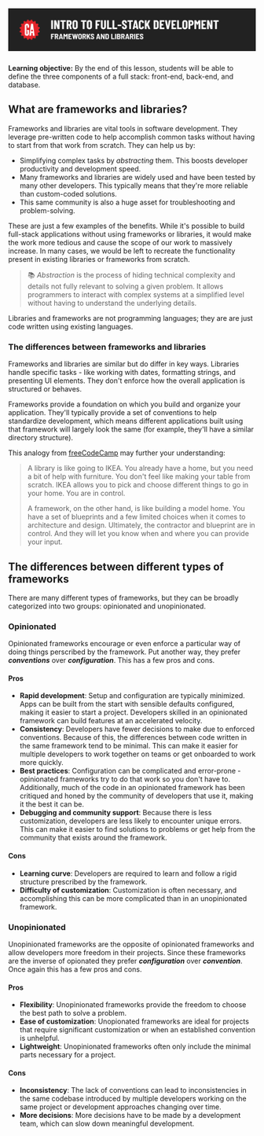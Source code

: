# ![Intro to Full Stack Development - Frameworks and Libraries](./assets/hero.png)

**Learning objective:** By the end of this lesson, students will be able to define the three components of a full stack: front-end, back-end, and database.

## What are frameworks and libraries?

Frameworks and libraries are vital tools in software development. They leverage pre-written code to help accomplish common tasks without having to start from that work from scratch. They can help us by:

- Simplifying complex tasks by *abstracting* them. This boosts developer productivity and development speed.
- Many frameworks and libraries are widely used and have been tested by many other developers. This typically means that they're more reliable than custom-coded solutions.
- This same community is also a huge asset for troubleshooting and problem-solving.

These are just a few examples of the benefits. While it's possible to build full-stack applications without using frameworks or libraries, it would make the work more tedious and cause the scope of our work to massively increase. In many cases, we would be left to recreate the functionality present in existing libraries or frameworks from scratch.

> 📚 *Abstraction* is the process of hiding technical complexity and details not fully relevant to solving a given problem. It allows programmers to interact with complex systems at a simplified level without having to understand the underlying details.

Libraries and frameworks are not programming languages; they are are just code written using existing languages.

### The differences between frameworks and libraries

Frameworks and libraries are similar but do differ in key ways. Libraries handle specific tasks - like working with dates, formatting strings, and presenting UI elements. They don't enforce how the overall application is structured or behaves.

Frameworks provide a foundation on which you build and organize your application. They'll typically provide a set of conventions to help standardize development, which means different applications built using that framework will largely look the same (for example, they'll have a similar directory structure).

This analogy from [freeCodeCamp](https://www.freecodecamp.org/news/the-difference-between-a-framework-and-a-library-bd133054023f/) may further your understanding:

>A library is like going to IKEA. You already have a home, but you need a bit of help with furniture. You don't feel like making your table from scratch. IKEA allows you to pick and choose different things to go in your home. You are in control.
>
> A framework, on the other hand, is like building a model home. You have a set of blueprints and a few limited choices when it comes to architecture and design. Ultimately, the contractor and blueprint are in control. And they will let you know when and where you can provide your input.

## The differences between different types of frameworks

There are many different types of frameworks, but they can be broadly categorized into two groups: opinionated and unopinionated.

### Opinionated

Opinionated frameworks encourage or even enforce a particular way of doing things perscribed by the framework. Put another way, they prefer ***conventions*** over ***configuration***. This has a few pros and cons.

#### Pros

- **Rapid development**: Setup and configuration are typically minimized. Apps can be built from the start with sensible defaults configured, making it easier to start a project. Developers skilled in an opinionated framework can build features at an accelerated velocity.
- **Consistency**: Developers have fewer decisions to make due to enforced conventions. Because of this, the differences between code written in the same framework tend to be minimal. This can make it easier for multiple developers to work together on teams or get onboarded to work more quickly.
- **Best practices**: Configuration can be complicated and error-prone - opinionated frameworks try to do that work so you don't have to. Additionally, much of the code in an opinionated framework has been critiqued and honed by the community of developers that use it, making it the best it can be.
- **Debugging and community support**: Because there is less customization, developers are less likely to encounter unique errors. This can make it easier to find solutions to problems or get help from the community that exists around the framework.

#### Cons

- **Learning curve**: Developers are required to learn and follow a rigid structure prescribed by the framework.
- **Difficulty of customization**: Customization is often necessary, and accomplishing this can be more complicated than in an unopinionated framework.

### Unopinionated

Unopinionated frameworks are the opposite of opinionated frameworks and allow developers more freedom in their projects. Since these frameworks are the inverse of opionated they prefer ***configuration*** over ***convention***. Once again this has a few pros and cons.

#### Pros

- **Flexibility**: Unopinionated frameworks provide the freedom to choose the best path to solve a problem.
- **Ease of customization**: Unopionated frameworks are ideal for projects that require significant customization or when an established convention is unhelpful.
- **Lightweight**: Unopinionated frameworks often only include the minimal parts necessary for a project.

#### Cons

- **Inconsistency**: The lack of conventions can lead to inconsistencies in the same codebase introduced by multiple developers working on the same project or development approaches changing over time.
- **More decisions**: More decisions have to be made by a development team, which can slow down meaningful development.
